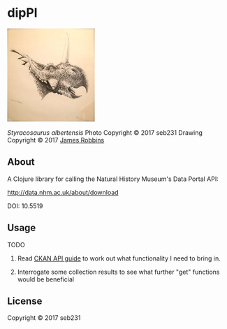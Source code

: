 # dipPI

![Styracosaurus](images/IMG_4496-2.JPG)

_Styracosaurus albertensis_
Photo Copyright © 2017 seb231
Drawing Copyright © 2017 [James Robbins](http://www.jr-illustration.co.uk/)

## About

A Clojure library for calling the Natural History Museum's Data Portal API:

http://data.nhm.ac.uk/about/download

DOI: 10.5519

## Usage

TODO

1. Read [CKAN API guide](http://docs.ckan.org/en/latest/api/index.html) to work out what functionality I need to bring in.

2. Interrogate some collection results to see what further "get" functions would be beneficial

## License

Copyright © 2017 seb231
